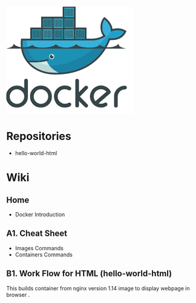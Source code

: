 
![Docker Logo](https://github.com/cusey/ImageForWiki/blob/master/Logos/Docker.PNG)
# Repositories 
* hello-world-html
# Wiki
## Home 
* Docker Introduction
## A1. Cheat Sheet
* Images Commands 
* Containers Commands  
## B1. Work Flow for HTML (hello-world-html)
This builds container from nginx version 1.14 image to display webpage in browser . 
